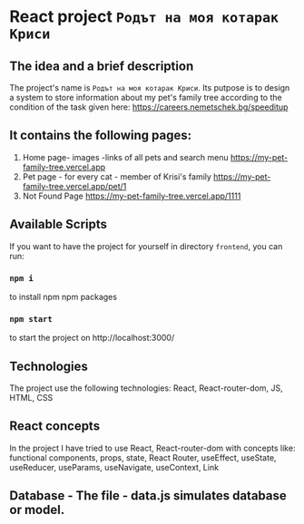 # React project `Родът на моя котарак Криси`

## The idea and  a brief description
Thе project's name is `Родът на моя котарак Криси`. Its putpose is to design a system to store information about my pet's family tree according to the condition of the task given here: https://careers.nemetschek.bg/speeditup

## It contains the following pages:

1. Home page- images -links of all pets and search menu
  https://my-pet-family-tree.vercel.app
2. Pet page - for every cat - member of Krisi's family
 https://my-pet-family-tree.vercel.app/pet/1
3. Not Found Page
 https://my-pet-family-tree.vercel.app/1111
## Available Scripts
If you want to have the project for yourself in directory `frontend`, you can run:
### `npm i`
to install npm npm packages
### `npm start`
to start the project on http://localhost:3000/



##  Technologies
The  project use the following technologies: React, React-router-dom, JS, HTML, CSS

## React concepts
In the project I have tried to use React, React-router-dom with  concepts like: functional components, props, state, React Router, useEffect, useState, useReducer, useParams, useNavigate, useContext, Link

## Database - The file - data.js simulates database or model.

